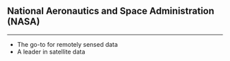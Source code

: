 ## National Aeronautics and Space Administration (NASA)

----

- The go-to for remotely sensed data
- A leader in satellite data

